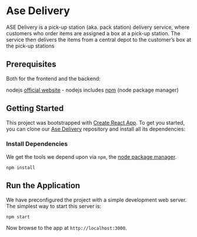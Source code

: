 # Ase Delivery

ASE Delivery is a pick-up station (aka. pack station) delivery service, where customers who order items are assigned a box at a pick-up station. The service then delivers the items from a central depot to the customer’s box at the pick-up stations


## Prerequisites

Both for the frontend and the backend:

nodejs [official website](https://nodejs.org/en/) - nodejs includes [npm](https://www.npmjs.com) (node package manager)

## Getting Started

This project was bootstrapped with [Create React App](https://github.com/facebook/create-react-app).
To get you started, you can clone our [Ase Delivery](https://gitlab.lrz.de/ase-21-22/team-16/ase-delivery.git) repository and install all its dependencies:

### Install Dependencies

We get the tools we depend upon via `npm`, the [node package manager](https://www.npmjs.com).

```
npm install
```


## Run the Application

We have preconfigured the project with a simple development web server. The simplest way to start
this server is:

```
npm start
```

Now browse to the app at `http://localhost:3000`.